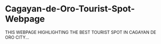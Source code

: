 # Cagayan-de-Oro-Tourist-Spot-Webpage
THIS WEBPAGE HIGHLIGHTING THE BEST TOURIST SPOT IN CAGAYAN DE ORO CITY...
